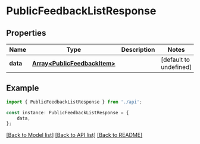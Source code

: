 # PublicFeedbackListResponse


## Properties

Name | Type | Description | Notes
------------ | ------------- | ------------- | -------------
**data** | [**Array&lt;PublicFeedbackItem&gt;**](PublicFeedbackItem.md) |  | [default to undefined]

## Example

```typescript
import { PublicFeedbackListResponse } from './api';

const instance: PublicFeedbackListResponse = {
    data,
};
```

[[Back to Model list]](../README.md#documentation-for-models) [[Back to API list]](../README.md#documentation-for-api-endpoints) [[Back to README]](../README.md)
